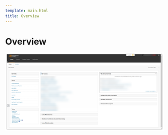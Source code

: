 ```yaml
---
template: main.html
title: Overview
---
```


<!--

Makrdown Syntax: https://www.markdownguide.org/basic-syntax

Edit things below this point.
Make sure to keep heading for each section and do not make big blocks of text.

-->

# Overview

<!-- Use this image as needed -->
![Blackboard Collaborate Image](../img/assets/blackboard/home.png)
